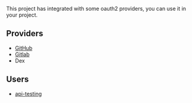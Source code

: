 This project has integrated with some oauth2 providers, you can use it in your project.

## Providers

- [GitHub](https://github.com)
- [Gitlab](https://gitlab.com)
- Dex

## Users
- [api-testing](https://github.com/linuxsuren/api-testing)
